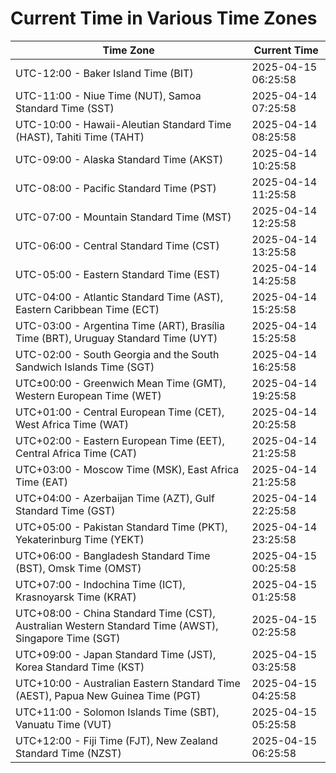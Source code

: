 # Current Time in Various Time Zones

| Time Zone | Current Time |
|-----------|--------------|
| UTC-12:00 - Baker Island Time (BIT) | 2025-04-15 06:25:58 |
| UTC-11:00 - Niue Time (NUT), Samoa Standard Time (SST) | 2025-04-14 07:25:58 |
| UTC-10:00 - Hawaii-Aleutian Standard Time (HAST), Tahiti Time (TAHT) | 2025-04-14 08:25:58 |
| UTC-09:00 - Alaska Standard Time (AKST) | 2025-04-14 10:25:58 |
| UTC-08:00 - Pacific Standard Time (PST) | 2025-04-14 11:25:58 |
| UTC-07:00 - Mountain Standard Time (MST) | 2025-04-14 12:25:58 |
| UTC-06:00 - Central Standard Time (CST) | 2025-04-14 13:25:58 |
| UTC-05:00 - Eastern Standard Time (EST) | 2025-04-14 14:25:58 |
| UTC-04:00 - Atlantic Standard Time (AST), Eastern Caribbean Time (ECT) | 2025-04-14 15:25:58 |
| UTC-03:00 - Argentina Time (ART), Brasília Time (BRT), Uruguay Standard Time (UYT) | 2025-04-14 15:25:58 |
| UTC-02:00 - South Georgia and the South Sandwich Islands Time (SGT) | 2025-04-14 16:25:58 |
| UTC±00:00 - Greenwich Mean Time (GMT), Western European Time (WET) | 2025-04-14 19:25:58 |
| UTC+01:00 - Central European Time (CET), West Africa Time (WAT) | 2025-04-14 20:25:58 |
| UTC+02:00 - Eastern European Time (EET), Central Africa Time (CAT) | 2025-04-14 21:25:58 |
| UTC+03:00 - Moscow Time (MSK), East Africa Time (EAT) | 2025-04-14 21:25:58 |
| UTC+04:00 - Azerbaijan Time (AZT), Gulf Standard Time (GST) | 2025-04-14 22:25:58 |
| UTC+05:00 - Pakistan Standard Time (PKT), Yekaterinburg Time (YEKT) | 2025-04-14 23:25:58 |
| UTC+06:00 - Bangladesh Standard Time (BST), Omsk Time (OMST) | 2025-04-15 00:25:58 |
| UTC+07:00 - Indochina Time (ICT), Krasnoyarsk Time (KRAT) | 2025-04-15 01:25:58 |
| UTC+08:00 - China Standard Time (CST), Australian Western Standard Time (AWST), Singapore Time (SGT) | 2025-04-15 02:25:58 |
| UTC+09:00 - Japan Standard Time (JST), Korea Standard Time (KST) | 2025-04-15 03:25:58 |
| UTC+10:00 - Australian Eastern Standard Time (AEST), Papua New Guinea Time (PGT) | 2025-04-15 04:25:58 |
| UTC+11:00 - Solomon Islands Time (SBT), Vanuatu Time (VUT) | 2025-04-15 05:25:58 |
| UTC+12:00 - Fiji Time (FJT), New Zealand Standard Time (NZST) | 2025-04-15 06:25:58 |
